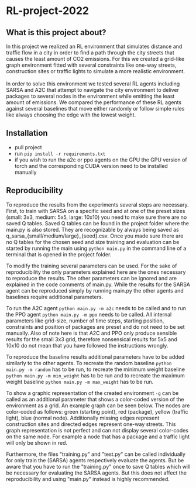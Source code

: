 # RL-project-2022
## What is this project about?
In this project we realized an RL environment that simulates
distance and traffic flow in a city in order to find a path
through the city streets that causes the least amount of 
CO2 emissions. For this we created a grid-like graph
environment fitted with several constraints like one-way
streets, construction sites or traffic lights to simulate
a more realistic environment.\
\
In order to solve this environment we tested several RL 
agents including SARSA and A2C that attempt to navigate
the city environment to deliver packages to several nodes
in the environment while emitting the least amount of
emissions. We compared the performance of these RL agents
against several baselines that move either randomly or 
follow simple rules like always choosing the edge with the
lowest weight.
## Installation
- pull project
- run `pip install -r requirements.txt`
- if you wish to run the a2c or ppo agents on the GPU
  the GPU version of torch and the corresponding CUDA
  version need to be installed manually
## Reproducibility
To reproduce the results from the experiments several steps
are necessary. First, to train  with SARSA on a specific 
seed and at one of the preset sizes (small: 3x3, 
medium: 5x5, large: 10x10) you need to make sure there 
are no saved Q tables. Saved Q tables can be found in 
the project folder where the main.py is also stored. 
They are recognizable by always  being saved as 
q_sarsa_{small/medium/large}_{seed}.csv. Once you made
sure there are no Q tables for the chosen seed and size
training and evaluation can be started by running the main
using `python main.py` in the command line of a terminal
that is opened in the project folder.

To modify the training several parameters can be used. 
For the sake of reproducibility the only parameters 
explained here are the ones necessary to reproduce the 
results. The other parameters can be ignored and are 
explained in the code comments of main.py. While the 
results for the SARSA agent can be reproduced simply by 
running main.py the other agents and baselines require 
additional parameters.

To run the A2C agent `python main.py -m a2c` needs to be
called and to run the PPO agent `python main.py -m ppo`
needs to be called. All internal parameters like grid-size,
number of time steps, starting position, constraints and
position of packages are preset and do not need to be set 
manually. Also of note here is that A2C and PPO only 
produce sensible results for the small 3x3 grid, therefore
nonsensical results for 5x5 and 10x10 do not mean that
you have followed the instructions wrongly.

To reproduce the baseline results additional parameters 
have to be added similarly to the other agents. To recreate
the random baseline `python main.py -m random` has to be 
run, to recreate the minimum weight baseline `python main.py
-m min_weight` has to be run and to recreate the maximum
weight baseline `python main.py -m max_weight` has to be
run.

To show a graphic representation of the created 
environment `-g` can be called as an additional parameter
that shows a color-coded version of the environment as a
grid. An example graph can be seen below. The nodes are
color-coded as follows: green (starting point), 
red (package), yellow (traffic light), blue (normal node).
Additionally missing edges represent construction sites
and directed edges represent one-way streets. This 
graph representation is not perfect and can not display
several color-codes on the same node. For example a node
that has a package and a traffic light will only be shown
in red. 

Furthermore, the files "training.py" and "test.py" can be
called individually for only train the (SARSA) agents
respectively evaluate the agents. But be aware that you have
to run the "training.py" once to save Q tables which will be
necessary for evaluating the SARSA agents. But this does not
affect the reproducibility and using "main.py" instead is highly
recommended.